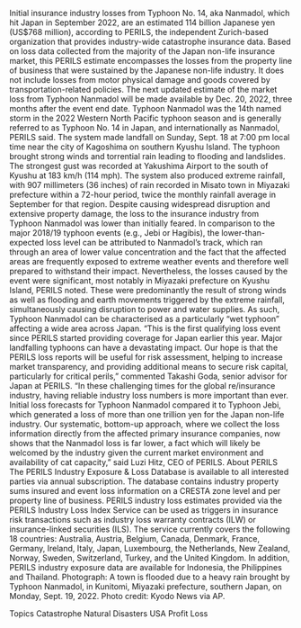 Initial insurance industry losses from Typhoon No. 14, aka Nanmadol, which hit Japan in September 2022, are an estimated 114 billion Japanese yen (US$768 million), according to PERILS, the independent Zurich-based organization that provides industry-wide catastrophe insurance data.
Based on loss data collected from the majority of the Japan non-life insurance market, this PERILS estimate encompasses the losses from the property line of business that were sustained by the Japanese non-life industry. It does not include losses from motor physical damage and goods covered by transportation-related policies.
The next updated estimate of the market loss from Typhoon Nanmadol will be made available by Dec. 20, 2022, three months after the event end date.
Typhoon Nanmadol was the 14th named storm in the 2022 Western North Pacific typhoon season and is generally referred to as Typhoon No. 14 in Japan, and internationally as Nanmadol, PERILS said. The system made landfall on Sunday, Sept. 18 at 7:00 pm local time near the city of Kagoshima on southern Kyushu Island.
The typhoon brought strong winds and torrential rain leading to flooding and landslides. The strongest gust was recorded at Yakushima Airport to the south of Kyushu at 183 km/h (114 mph). The system also produced extreme rainfall, with 907 millimeters (36 inches) of rain recorded in Misato town in Miyazaki prefecture within a 72-hour period, twice the monthly rainfall average in September for that region.
Despite causing widespread disruption and extensive property damage, the loss to the insurance industry from Typhoon Nanmadol was lower than initially feared. In comparison to the major 2018/19 typhoon events (e.g., Jebi or Hagibis), the lower-than-expected loss level can be attributed to Nanmadol’s track, which ran through an area of lower value concentration and the fact that the affected areas are frequently exposed to extreme weather events and therefore well prepared to withstand their impact.
Nevertheless, the losses caused by the event were significant, most notably in Miyazaki prefecture on Kyushu Island, PERILS noted.
These were predominantly the result of strong winds as well as flooding and earth movements triggered by the extreme rainfall, simultaneously causing disruption to power and water supplies. As such, Typhoon Nanmadol can be characterised as a particularly “wet typhoon” affecting a wide area across Japan.
“This is the first qualifying loss event since PERILS started providing coverage for Japan earlier this year. Major landfalling typhoons can have a devastating impact. Our hope is that the PERILS loss reports will be useful for risk assessment, helping to increase market transparency, and providing additional means to secure risk capital, particularly for critical perils,” commented Takashi Goda, senior advisor for Japan at PERILS.
“In these challenging times for the global re/insurance industry, having reliable industry loss numbers is more important than ever. Initial loss forecasts for Typhoon Nanmadol compared it to Typhoon Jebi, which generated a loss of more than one trillion yen for the Japan non-life industry. Our systematic, bottom-up approach, where we collect the loss information directly from the affected primary insurance companies, now shows that the Nanmadol loss is far lower, a fact which will likely be welcomed by the industry given the current market environment and availability of cat capacity,” said Luzi Hitz, CEO of PERILS.
About PERILS
The PERILS Industry Exposure & Loss Database is available to all interested parties via annual subscription. The database contains industry property sums insured and event loss information on a CRESTA zone level and per property line of business. PERILS industry loss estimates provided via the PERILS Industry Loss Index Service can be used as triggers in insurance risk transactions such as industry loss warranty contracts (ILW) or insurance-linked securities (ILS). The service currently covers the following 18 countries: Australia, Austria, Belgium, Canada, Denmark, France, Germany, Ireland, Italy, Japan, Luxembourg, the Netherlands, New Zealand, Norway, Sweden, Switzerland, Turkey, and the United Kingdom. In addition, PERILS industry exposure data are available for Indonesia, the Philippines and Thailand.
Photograph: A town is flooded due to a heavy rain brought by Typhoon Nanmadol, in Kunitomi, Miyazaki prefecture, southern Japan, on Monday, Sept. 19, 2022. Photo credit: Kyodo News via AP.

Topics
Catastrophe
Natural Disasters
USA
Profit Loss
